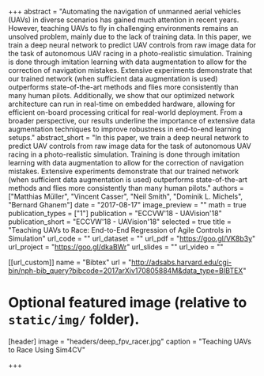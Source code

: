 +++
abstract = "Automating the navigation of unmanned aerial vehicles (UAVs) in diverse scenarios has gained much attention in recent years. However, teaching UAVs to fly in challenging environments remains an unsolved problem, mainly due to the lack of training data. In this paper, we train a deep neural network to predict UAV controls from raw image data for the task of autonomous UAV racing in a photo-realistic simulation. Training is done through imitation learning with data augmentation to allow for the correction of navigation mistakes. Extensive experiments demonstrate that our trained network (when sufficient data augmentation is used) outperforms state-of-the-art methods and flies more consistently than many human pilots. Additionally, we show that our optimized network architecture can run in real-time on embedded hardware, allowing for efficient on-board processing critical for real-world deployment. From a broader perspective, our results underline the importance of extensive data augmentation techniques to improve robustness in end-to-end learning setups."
abstract_short = "In this paper, we train a deep neural network to predict UAV controls from raw image data for the task of autonomous UAV racing in a photo-realistic simulation. Training is done through imitation learning with data augmentation to allow for the correction of navigation mistakes. Extensive experiments demonstrate that our trained network (when sufficient data augmentation is used) outperforms state-of-the-art methods and flies more consistently than many human pilots."
authors = ["Matthias Müller", "Vincent Casser", "Neil Smith", "Dominik L. Michels", "Bernard Ghanem"]
date = "2017-08-17"
image_preview = ""
math = true
publication_types = ["1"]
publication = "ECCVW'18 - UAVision'18"
publication_short = "ECCVW'18 - UAVision'18"
selected = true
title = "Teaching UAVs to Race: End-to-End Regression of Agile Controls in Simulation"
url_code = ""
url_dataset = ""
url_pdf = "https://goo.gl/VK8b3y"
url_project = "https://goo.gl/dkaBWr"
url_slides = ""
url_video = ""

[[url_custom]]
name = "Bibtex"
url = "http://adsabs.harvard.edu/cgi-bin/nph-bib_query?bibcode=2017arXiv170805884M&data_type=BIBTEX"

# Optional featured image (relative to `static/img/` folder).
[header]
image = "headers/deep_fpv_racer.jpg"
caption = "Teaching UAVs to Race Using Sim4CV"

+++
